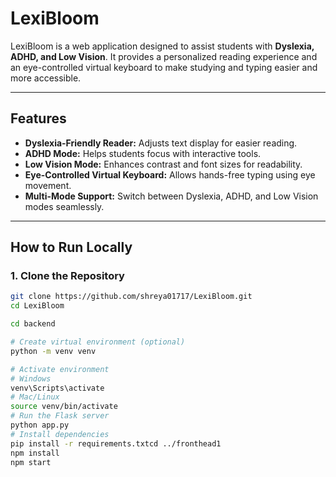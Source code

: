 # LexiBloom

LexiBloom is a web application designed to assist students with **Dyslexia, ADHD, and Low Vision**. It provides a personalized reading experience and an eye-controlled virtual keyboard to make studying and typing easier and more accessible.

---

## Features

- **Dyslexia-Friendly Reader:** Adjusts text display for easier reading.
- **ADHD Mode:** Helps students focus with interactive tools.
- **Low Vision Mode:** Enhances contrast and font sizes for readability.
- **Eye-Controlled Virtual Keyboard:** Allows hands-free typing using eye movement.
- **Multi-Mode Support:** Switch between Dyslexia, ADHD, and Low Vision modes seamlessly.

---

## How to Run Locally

### 1. Clone the Repository
```bash
git clone https://github.com/shreya01717/LexiBloom.git
cd LexiBloom

cd backend

# Create virtual environment (optional)
python -m venv venv

# Activate environment
# Windows
venv\Scripts\activate
# Mac/Linux
source venv/bin/activate
# Run the Flask server
python app.py
# Install dependencies
pip install -r requirements.txtcd ../fronthead1
npm install
npm start


